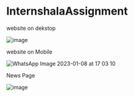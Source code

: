 ﻿# InternshalaAssignment
 
 website on dekstop
 
![image](https://user-images.githubusercontent.com/86558585/211193919-3831a4be-ed7a-4e9d-94d2-5d706ff780df.png)



website on Mobile

![WhatsApp Image 2023-01-08 at 17 03 10](https://user-images.githubusercontent.com/86558585/211193973-6e5759e6-fea1-44fe-b3b8-74bd8391a445.jpg)

News Page


![image](https://user-images.githubusercontent.com/86558585/211193992-515df5ff-3a1b-4237-b135-2be4474338df.png)
